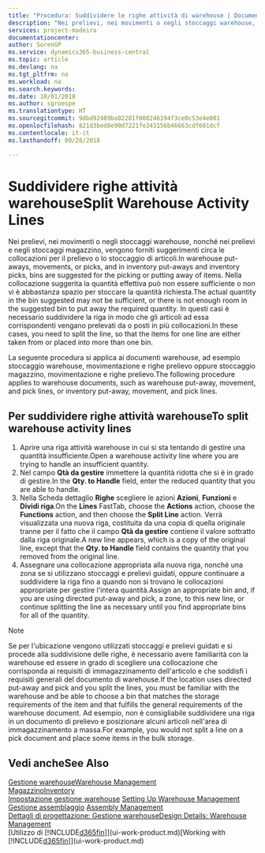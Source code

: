 ```yaml
---
title: "Procedura: Suddividere le righe attività di warehouse | Documenti Microsoft"
description: "Nei prelievi, nei movimenti o negli stoccaggi warehouse, nonché nei prelievi e negli stoccaggi magazzino, vengono forniti suggerimenti circa le collocazioni per il prelievo o lo stoccaggio di articoli. Nella collocazione suggerita la quantità effettiva può non essere sufficiente o non vi è abbastanza spazio per stoccare la quantità richiesta. In questi casi è necessario suddividere la riga in modo che gli articoli ad essa corrispondenti vengano prelevati da o posti in più collocazioni."
services: project-madeira
documentationcenter: 
author: SorenGP
ms.service: dynamics365-business-central
ms.topic: article
ms.devlang: na
ms.tgt_pltfrm: na
ms.workload: na
ms.search.keywords: 
ms.date: 10/01/2018
ms.author: sgroespe
ms.translationtype: HT
ms.sourcegitcommit: 9dbd92409ba02281f008246194f3ce0c53e4e001
ms.openlocfilehash: 821d3bed8e90d7221fe343156b46663cdf601dcf
ms.contentlocale: it-it
ms.lasthandoff: 09/28/2018

---
```

# <a name="split-warehouse-activity-lines"></a><span data-ttu-id="0a265-105">Suddividere righe attività warehouse</span><span class="sxs-lookup"><span data-stu-id="0a265-105">Split Warehouse Activity Lines</span></span>
<span data-ttu-id="0a265-106">Nei prelievi, nei movimenti o negli stoccaggi warehouse, nonché nei prelievi e negli stoccaggi magazzino, vengono forniti suggerimenti circa le collocazioni per il prelievo o lo stoccaggio di articoli.</span><span class="sxs-lookup"><span data-stu-id="0a265-106">In warehouse put-aways, movements, or picks, and in inventory put-aways and inventory picks, bins are suggested for the picking or putting away of items.</span></span> <span data-ttu-id="0a265-107">Nella collocazione suggerita la quantità effettiva può non essere sufficiente o non vi è abbastanza spazio per stoccare la quantità richiesta.</span><span class="sxs-lookup"><span data-stu-id="0a265-107">The actual quantity in the bin suggested may not be sufficient, or there is not enough room in the suggested bin to put away the required quantity.</span></span> <span data-ttu-id="0a265-108">In questi casi è necessario suddividere la riga in modo che gli articoli ad essa corrispondenti vengano prelevati da o posti in più collocazioni.</span><span class="sxs-lookup"><span data-stu-id="0a265-108">In these cases, you need to split the line, so that the items for one line are either taken from or placed into more than one bin.</span></span>  

<span data-ttu-id="0a265-109">La seguente procedura si applica ai documenti warehouse, ad esempio stoccaggio warehouse, movimentazione e righe prelievo oppure stoccaggio magazzino, movimentazione e righe prelievo.</span><span class="sxs-lookup"><span data-stu-id="0a265-109">The following procedure applies to warehouse documents, such as warehouse put-away, movement, and pick lines, or inventory put-away, movement, and pick lines.</span></span>  

## <a name="to-split-warehouse-activity-lines"></a><span data-ttu-id="0a265-110">Per suddividere righe attività warehouse</span><span class="sxs-lookup"><span data-stu-id="0a265-110">To split warehouse activity lines</span></span>  
1.  <span data-ttu-id="0a265-111">Aprire una riga attività warehouse in cui si sta tentando di gestire una quantità insufficiente.</span><span class="sxs-lookup"><span data-stu-id="0a265-111">Open a warehouse activity line where you are trying to handle an insufficient quantity.</span></span>  
2.  <span data-ttu-id="0a265-112">Nel campo **Qtà da gestire** immettere la quantità ridotta che si è in grado di gestire.</span><span class="sxs-lookup"><span data-stu-id="0a265-112">In the **Qty. to Handle** field, enter the reduced quantity that you are able to handle.</span></span>  
3.  <span data-ttu-id="0a265-113">Nella Scheda dettaglio **Righe** scegliere le azioni **Azioni**, **Funzioni** e **Dividi riga**.</span><span class="sxs-lookup"><span data-stu-id="0a265-113">On the **Lines** FastTab, choose the **Actions** action, choose the **Functions** action, and then choose the **Split Line** action.</span></span> <span data-ttu-id="0a265-114">Verrà visualizzata una nuova riga, costituita da una copia di quella originale tranne per il fatto che il campo **Qtà da gestire** contiene il valore sottratto dalla riga originale.</span><span class="sxs-lookup"><span data-stu-id="0a265-114">A new line appears, which is a copy of the original line, except that the **Qty. to Handle** field contains the quantity that you removed from the original line.</span></span>  
4.  <span data-ttu-id="0a265-115">Assegnare una collocazione appropriata alla nuova riga, nonché una zona se si utilizzano stoccaggi e prelievi guidati, oppure continuare a suddividere la riga fino a quando non si trovano le collocazioni appropriate per gestire l'intera quantità.</span><span class="sxs-lookup"><span data-stu-id="0a265-115">Assign an appropriate bin and, if you are using directed put-away and pick, a zone, to this new line, or continue splitting the line as necessary until you find appropriate bins for all of the quantity.</span></span>  

> [!NOTE]  
>  <span data-ttu-id="0a265-116">Se per l'ubicazione vengono utilizzati stoccaggi e prelievi guidati e si procede alla suddivisione delle righe, è necessario avere familiarità con la warehouse ed essere in grado di scegliere una collocazione che corrisponda ai requisiti di immagazzinamento dell'articolo e che soddisfi i requisiti generali del documento di warehouse.</span><span class="sxs-lookup"><span data-stu-id="0a265-116">If the location uses directed put-away and pick and you split the lines, you must be familiar with the warehouse and be able to choose a bin that matches the storage requirements of the item and that fulfills the general requirements of the warehouse document.</span></span> <span data-ttu-id="0a265-117">Ad esempio, non è consigliabile suddividere una riga in un documento di prelievo e posizionare alcuni articoli nell'area di immagazzinamento a massa.</span><span class="sxs-lookup"><span data-stu-id="0a265-117">For example, you would not split a line on a pick document and place some items in the bulk storage.</span></span>  

## <a name="see-also"></a><span data-ttu-id="0a265-118">Vedi anche</span><span class="sxs-lookup"><span data-stu-id="0a265-118">See Also</span></span>  
[<span data-ttu-id="0a265-119">Gestione warehouse</span><span class="sxs-lookup"><span data-stu-id="0a265-119">Warehouse Management</span></span>](warehouse-manage-warehouse.md)  
[<span data-ttu-id="0a265-120">Magazzino</span><span class="sxs-lookup"><span data-stu-id="0a265-120">Inventory</span></span>](inventory-manage-inventory.md)  
<span data-ttu-id="0a265-121">[Impostazione gestione warehouse](warehouse-setup-warehouse.md)   </span><span class="sxs-lookup"><span data-stu-id="0a265-121">[Setting Up Warehouse Management](warehouse-setup-warehouse.md)   </span></span>  
<span data-ttu-id="0a265-122">[Gestione assemblaggio](assembly-assemble-items.md)  </span><span class="sxs-lookup"><span data-stu-id="0a265-122">[Assembly Management](assembly-assemble-items.md)  </span></span>  
[<span data-ttu-id="0a265-123">Dettagli di progettazione: Gestione warehouse</span><span class="sxs-lookup"><span data-stu-id="0a265-123">Design Details: Warehouse Management</span></span>](design-details-warehouse-management.md)  
<span data-ttu-id="0a265-124">[Utilizzo di [!INCLUDE[d365fin](includes/d365fin_md.md)]](ui-work-product.md)</span><span class="sxs-lookup"><span data-stu-id="0a265-124">[Working with [!INCLUDE[d365fin](includes/d365fin_md.md)]](ui-work-product.md)</span></span>

